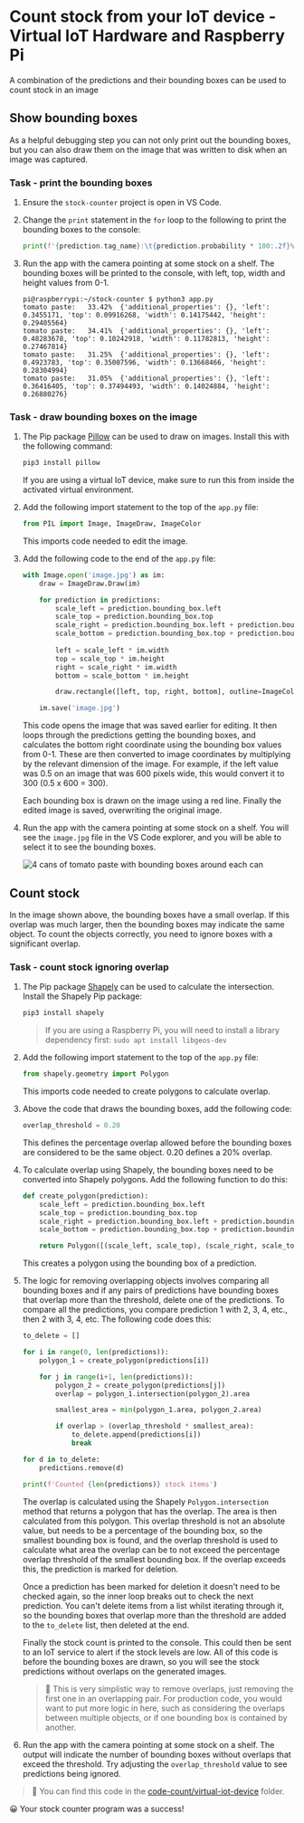 # Count stock from your IoT device - Virtual IoT Hardware and Raspberry Pi

A combination of the predictions and their bounding boxes can be used to count stock in an image

## Show bounding boxes

As a helpful debugging step you can not only print out the bounding boxes, but you can also draw them on the image that was written to disk when an image was captured.

### Task - print the bounding boxes

1. Ensure the `stock-counter` project is open in VS Code.

1. Change the `print` statement in the `for` loop to the following to print the bounding boxes to the console:

    ```python
    print(f'{prediction.tag_name}:\t{prediction.probability * 100:.2f}%\t{prediction.bounding_box}')
    ```

1. Run the app with the camera pointing at some stock on a shelf. The bounding boxes will be printed to the console, with left, top, width and height values from 0-1.

    ```output
    pi@raspberrypi:~/stock-counter $ python3 app.py 
    tomato paste:   33.42%  {'additional_properties': {}, 'left': 0.3455171, 'top': 0.09916268, 'width': 0.14175442, 'height': 0.29405564}
    tomato paste:   34.41%  {'additional_properties': {}, 'left': 0.48283678, 'top': 0.10242918, 'width': 0.11782813, 'height': 0.27467814}
    tomato paste:   31.25%  {'additional_properties': {}, 'left': 0.4923783, 'top': 0.35007596, 'width': 0.13668466, 'height': 0.28304994}
    tomato paste:   31.05%  {'additional_properties': {}, 'left': 0.36416405, 'top': 0.37494493, 'width': 0.14024884, 'height': 0.26880276}
    ```

### Task - draw bounding boxes on the image

1. The Pip package [Pillow](https://pypi.org/project/Pillow/) can be used to draw on images. Install this with the following command:

    ```sh
    pip3 install pillow
    ```

    If you are using a virtual IoT device, make sure to run this from inside the activated virtual environment.

1. Add the following import statement to the top of the `app.py` file:

    ```python
    from PIL import Image, ImageDraw, ImageColor
    ```

    This imports code needed to edit the image.

1. Add the following code to the end of the `app.py` file:

    ```python
    with Image.open('image.jpg') as im:
        draw = ImageDraw.Draw(im)
    
        for prediction in predictions:
            scale_left = prediction.bounding_box.left
            scale_top = prediction.bounding_box.top
            scale_right = prediction.bounding_box.left + prediction.bounding_box.width
            scale_bottom = prediction.bounding_box.top + prediction.bounding_box.height
            
            left = scale_left * im.width
            top = scale_top * im.height
            right = scale_right * im.width
            bottom = scale_bottom * im.height
    
            draw.rectangle([left, top, right, bottom], outline=ImageColor.getrgb('red'), width=2)
    
        im.save('image.jpg')
    ```

    This code opens the image that was saved earlier for editing. It then loops through the predictions getting the bounding boxes, and calculates the bottom right coordinate using the bounding box values from 0-1. These are then converted to image coordinates by multiplying by the relevant dimension of the image. For example, if the left value was 0.5 on an image that was 600 pixels wide, this would convert it to 300 (0.5 x 600 = 300).

    Each bounding box is drawn on the image using a red line. Finally the edited image is saved, overwriting the original image.

1. Run the app with the camera pointing at some stock on a shelf. You will see the `image.jpg` file in the VS Code explorer, and you will be able to select it to see the bounding boxes.

    ![4 cans of tomato paste with bounding boxes around each can](../../../images/rpi-stock-with-bounding-boxes.jpg)

## Count stock

In the image shown above, the bounding boxes have a small overlap. If this overlap was much larger, then the bounding boxes may indicate the same object. To count the objects correctly, you need to ignore boxes with a significant overlap.

### Task - count stock ignoring overlap

1. The Pip package [Shapely](https://pypi.org/project/Shapely/) can be used to calculate the intersection. Install the Shapely Pip package:

    ```sh
    pip3 install shapely
    ```
    >If you are using a Raspberry Pi, you will need to install a library dependency first: `sudo apt install libgeos-dev`

1. Add the following import statement to the top of the `app.py` file:

    ```python
    from shapely.geometry import Polygon
    ```

    This imports code needed to create polygons to calculate overlap.

1. Above the code that draws the bounding boxes, add the following code:

    ```python
    overlap_threshold = 0.20
    ```

    This defines the percentage overlap allowed before the bounding boxes are considered to be the same object. 0.20 defines a 20% overlap.

1. To calculate overlap using Shapely, the bounding boxes need to be converted into Shapely polygons. Add the following function to do this:

    ```python
    def create_polygon(prediction):
        scale_left = prediction.bounding_box.left
        scale_top = prediction.bounding_box.top
        scale_right = prediction.bounding_box.left + prediction.bounding_box.width
        scale_bottom = prediction.bounding_box.top + prediction.bounding_box.height
    
        return Polygon([(scale_left, scale_top), (scale_right, scale_top), (scale_right, scale_bottom), (scale_left, scale_bottom)])
    ```

    This creates a polygon using the bounding box of a prediction.

1. The logic for removing overlapping objects involves comparing all bounding boxes and if any pairs of predictions have bounding boxes that overlap more than the threshold, delete one of the predictions. To compare all the predictions, you compare prediction 1 with 2, 3, 4, etc., then 2 with 3, 4, etc. The following code does this:

    ```python
    to_delete = []

    for i in range(0, len(predictions)):
        polygon_1 = create_polygon(predictions[i])
    
        for j in range(i+1, len(predictions)):
            polygon_2 = create_polygon(predictions[j])
            overlap = polygon_1.intersection(polygon_2).area

            smallest_area = min(polygon_1.area, polygon_2.area)
    
            if overlap > (overlap_threshold * smallest_area):
                to_delete.append(predictions[i])
                break
    
    for d in to_delete:
        predictions.remove(d)

    print(f'Counted {len(predictions)} stock items')
    ```

    The overlap is calculated using the Shapely `Polygon.intersection` method that returns a polygon that has the overlap. The area is then calculated from this polygon. This overlap threshold is not an absolute value, but needs to be a percentage of the bounding box, so the smallest bounding box is found, and the overlap threshold is used to calculate what area the overlap can be to not exceed the percentage overlap threshold of the smallest bounding box. If the overlap exceeds this, the prediction is marked for deletion.

    Once a prediction has been marked for deletion it doesn't need to be checked again, so the inner loop breaks out to check the next prediction. You can't delete items from a list whilst iterating through it, so the bounding boxes that overlap more than the threshold are added to the `to_delete` list, then deleted at the end.

    Finally the stock count is printed to the console. This could then be sent to an IoT service to alert if the stock levels are low. All of this code is before the bounding boxes are drawn, so you will see the stock predictions without overlaps on the generated images.

    > 💁 This is very simplistic way to remove overlaps, just removing the first one in an overlapping pair. For production code, you would want to put more logic in here, such as considering the overlaps between multiple objects, or if one bounding box is contained by another.

1. Run the app with the camera pointing at some stock on a shelf. The output will indicate the number of bounding boxes without overlaps that exceed the threshold. Try adjusting the `overlap_threshold` value to see predictions being ignored.

> 💁 You can find this code in the [code-count/virtual-iot-device](code-count/virtual-iot-device) folder.

😀 Your stock counter program was a success!
